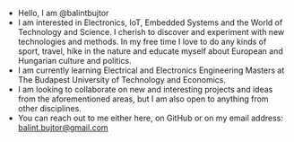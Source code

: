 - Hello, I am @balintbujtor
- I am interested in Electronics, IoT, Embedded Systems and the World of Technology and Science. I cherish to discover and experiment with new technologies and methods. In my free time I love to do any kinds of sport, travel, hike in the nature and educate myself about European and Hungarian culture and politics. 
- I am currently learning Electrical and Electronics Engineering Masters at The Budapest University of Technology and Economics.
- I am looking to collaborate on new and interesting projects and ideas from the aforementioned areas, but I am also open to anything from other disciplines.
- You can reach out to me either here, on GitHub or on my email address: balint.bujtor@gmail.com

<!---
balintbujtor/balintbujtor is a ✨ special ✨ repository because its `README.md` (this file) appears on your GitHub profile.
You can click the Preview link to take a look at your changes.
--->
